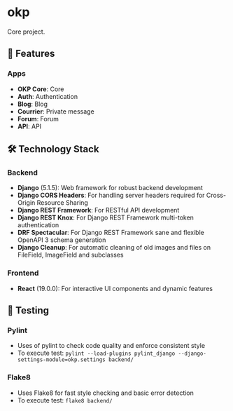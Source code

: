 # okp
Core project.

## 🌟 Features

### Apps
- **OKP Core**: Core
- **Auth**: Authentication
- **Blog**: Blog
- **Courrier**: Private message
- **Forum**: Forum
- **API**: API


## 🛠️ Technology Stack

### Backend
- **Django** (5.1.5): Web framework for robust backend development
- **Django CORS Headers**: For handling server headers required for Cross-Origin Resource Sharing
- **Django REST Framework**: For RESTful API development
- **Django REST Knox**: For Django REST Framework multi-token authentication
- **DRF Spectacular**: For Django REST Framework sane and flexible OpenAPI 3 schema generation
- **Django Cleanup**: For automatic cleaning of old images and files on FileField, ImageField and subclasses

### Frontend
- **React** (19.0.0): For interactive UI components and dynamic features

## 🧪 Testing

### Pylint
- Uses of pylint to check code quality and enforce consistent style
- To execute test: `pylint --load-plugins pylint_django --django-settings-module=okp.settings backend/`

### Flake8
- Uses Flake8 for fast style checking and basic error detection
- To execute test: `flake8 backend/`
